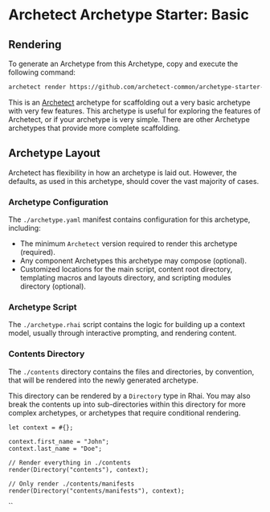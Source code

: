 # Archetect Archetype Starter: Basic

## Rendering

To generate an Archetype from this Archetype, copy and execute the following command:

```sh
archetect render https://github.com/archetect-common/archetype-starter-basic.archetype.git
```

This is an [Archetect](https://archetect.github.io/) archetype for scaffolding
out a very basic archetype with very few features. This archetype is useful for
exploring the features of Archetect, or if your archetype is very simple. There
are other Archetype archetypes that provide more complete scaffolding.

## Archetype Layout

Archetect has flexibility in how an archetype is laid out. However, the defaults,
as used in this archetype, should cover the vast majority of cases.

### Archetype Configuration

The `./archetype.yaml` manifest contains configuration for this archetype,
including:

- The minimum `Archetect` version required to render this archetype (required).
- Any component Archetypes this archetype may compose (optional).
- Customized locations for the main script, content root directory, templating
  macros and layouts directory, and scripting modules directory (optional).

### Archetype Script

The `./archetype.rhai` script contains the logic for building up a context model,
usually through interactive prompting, and rendering content.

### Contents Directory

The `./contents` directory contains the files and directories, by convention,
that will be rendered into the newly generated archetype.

This directory can be rendered by a `Directory` type in Rhai.
You may also break the contents up into sub-directories within this directory
for more complex archetypes, or archetypes that require conditional rendering.

```rhai
let context = #{};

context.first_name = "John";
context.last_name = "Doe";

// Render everything in ./contents
render(Directory("contents"), context);

// Only render ./contents/manifests
render(Directory("contents/manifests"), context);
```

``
